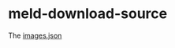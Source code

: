 # meld-download-source

The [images.json](https://hunter1110.github.io/meld-download-source/images.json)

